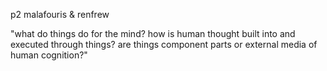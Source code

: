 p2 malafouris & renfrew

"what do things do for the mind? how is human thought built into and executed
through things? are things component parts or external media of human
cognition?"

